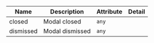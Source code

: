 | Name                                                                                                  | Description     | Attribute | Detail |
| ----------------------------------------------------------------------------------------------------- | --------------- | --------- | ------ |
| <div className="Api__Table"> <div>closed</div> <div className="Api__Table Docs__Tags"></div></div>    | Modal closed    | `any`     |
| <div className="Api__Table"> <div>dismissed</div> <div className="Api__Table Docs__Tags"></div></div> | Modal dismissed | `any`     |

